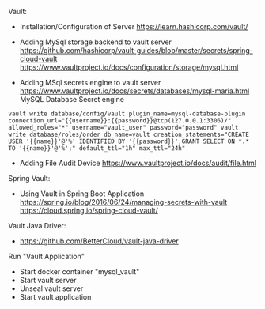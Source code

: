 Vault:

- Installation/Configuration of Server
https://learn.hashicorp.com/vault/

- Adding MySql storage backend to vault server
https://github.com/hashicorp/vault-guides/blob/master/secrets/spring-cloud-vault
https://www.vaultproject.io/docs/configuration/storage/mysql.html

- Adding MSql secrets engine to vault server
https://www.vaultproject.io/docs/secrets/databases/mysql-maria.html
MySQL Database Secret engine

`vault write database/config/vault plugin_name=mysql-database-plugin connection_url="{{username}}:{{password}}@tcp(127.0.0.1:3306)/" allowed_roles="*" username="vault_user" password="password"
vault write database/roles/order db_name=vault creation_statements="CREATE USER '{{name}}'@'%' IDENTIFIED BY '{{password}}';GRANT SELECT ON *.* TO '{{name}}'@'%';" default_ttl="1h" max_ttl="24h"`

- Adding File Audit Device
https://www.vaultproject.io/docs/audit/file.html


Spring Vault:

- Using Vault in Spring Boot Application
https://spring.io/blog/2016/06/24/managing-secrets-with-vault
https://cloud.spring.io/spring-cloud-vault/

Vault Java Driver:
- https://github.com/BetterCloud/vault-java-driver


Run "Vault Application"

- Start docker container "mysql_vault"
- Start vault server
- Unseal vault server
- Start vault application

